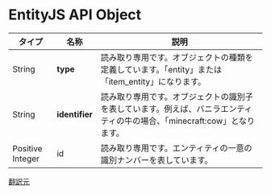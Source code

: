 # EntityJS API Object

|タイプ |名称  |説明 |
|---|---|---|
|String |__type__ |読み取り専用です。オブジェクトの種類を定義しています。「entity」または「item_entity」になります。|
|String |__identifier__ |読み取り専用です。オブジェクトの識別子を表しています。例えば、バニラエンティティの牛の場合、「minecraft:cow」となります。 |
|Positive Integer |id |読み取り専用です。エンティティの一意の識別ナンバーを表しています。 |

[翻訳元](https://minecraft.gamepedia.com/index.php?title=Bedrock_Edition_beta_scripting_documentation&mobileaction=toggle_view_mobile#Entity_JS_API_Object)
